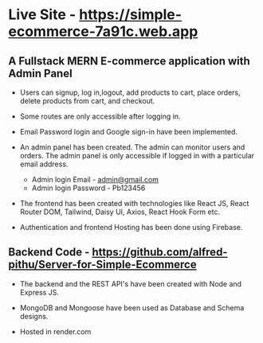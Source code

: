 # Live Site - https://simple-ecommerce-7a91c.web.app

## A Fullstack MERN E-commerce application with Admin Panel

- Users can signup, log in,logout, add products to cart, place orders, delete products from cart, and checkout.

- Some routes are only accessible after logging in.

- Email Password login and Google sign-in have been implemented.

- An admin panel has been created. The admin can monitor users and orders. The admin panel is only accessible if logged in with a particular email address.

  - Admin login Email - admin@gmail.com
  - Admin login Password - Pb123456

- The frontend has been created with technologies like React JS, React Router DOM, Tailwind, Daisy UI, Axios, React Hook Form etc.

- Authentication and frontend Hosting has been done using Firebase.

## Backend Code - https://github.com/alfred-pithu/Server-for-Simple-Ecommerce

- The backend and the REST API's have been created with Node and Express JS.

- MongoDB and Mongoose have been used as Database and Schema designs.

- Hosted in render.com

